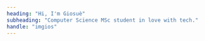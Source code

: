 ```yaml
---
heading: "Hi, I'm Giosuè"
subheading: "Computer Science MSc student in love with tech."
handle: "imgios"
---
```

